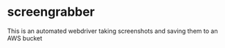 # screengrabber 
This is an automated webdriver taking screenshots and saving them to an AWS bucket
